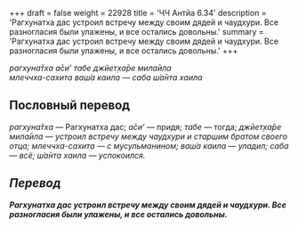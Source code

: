 +++
draft = false
weight = 22928
title = 'ЧЧ Антйа 6.34'
description = 'Рагхунатха дас устроил встречу между своим дядей и чаудхури. Все разногласия были улажены, и все остались довольны.'
summary = 'Рагхунатха дас устроил встречу между своим дядей и чаудхури. Все разногласия были улажены, и все остались довольны.'
+++

_рагхуна̄тха а̄си’ табе джйет̣ха̄ре мила̄ила  
млеччха-сахита ваш́а каила_ — _саба ш́а̄нта хаила_

## Пословный перевод

_рагхуна̄тха_ — Рагхунатха дас; _а̄си’_ — придя; _табе_ — тогда; _джйет̣ха̄ре</em>_ _<em>мила̄ила_ — устроил встречу между _чаудхури_ и старшим братом своего отца; _млеччха_\-_сахита_ — с мусульманином; _ваш́а_ _каила_ — уладил; _саба_ — всё; _ш́а̄нта_ _хаила_ — успокоился.

## Перевод

**Рагхунатха дас устроил встречу между своим дядей и чаудхури. Все разногласия были улажены, и все остались довольны.**
